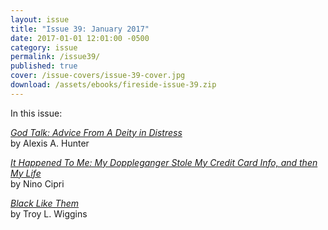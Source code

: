 ```yaml
---
layout: issue
title: "Issue 39: January 2017"
date: 2017-01-01 12:01:00 -0500
category: issue
permalink: /issue39/
published: true
cover: /issue-covers/issue-39-cover.jpg
download: /assets/ebooks/fireside-issue-39.zip
---
```


In this issue:

[_God Talk: Advice From A Deity in Distress_](/issue39/chapter/god-talk-advice-from-a-deity-in-distress/)<br/>
by Alexis A. Hunter

[_It Happened To Me: My Doppleganger Stole My Credit Card Info, and then My Life_](/issue39/chapter/it-happened-to-me-my-doppleganger-stole-my-credit-card-info-and-then-my-life/)<br/>
by Nino Cipri

[_Black Like Them_](/issue39/chapter/black-like-them/)<br/>
by Troy L. Wiggins
